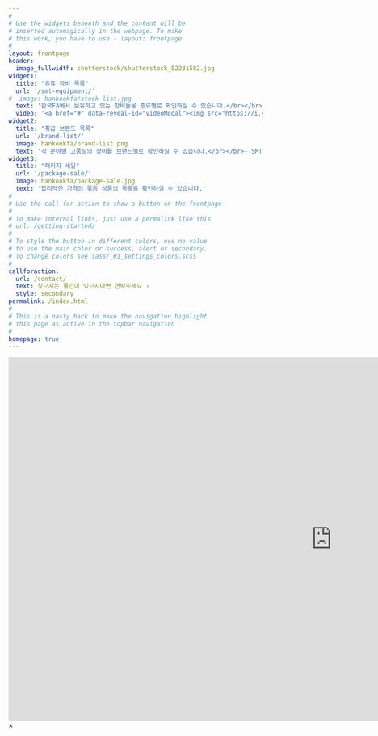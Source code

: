 ```yaml
---
#
# Use the widgets beneath and the content will be
# inserted automagically in the webpage. To make
# this work, you have to use › layout: frontpage
#
layout: frontpage
header:
  image_fullwidth: shutterstock/shutterstock_52231582.jpg
widget1:
  title: "유휴 장비 목록"
  url: '/smt-equipment/'
#  image: hankookfa/stock-list.jpg
  text: '한국FA에서 보유하고 있는 장비들을 종류별로 확인하실 수 있습니다.</br></br>- SMT</br>Chip Mounter, Multi Mounter, Screen Printer, Reflow Oven, Dispenser, Loader & Unloader, Full Line Machines</br></br>-Insert Machines</br>Axial Inserter, Radial Inserter, Jumper Wire machine, Sequencer'
  video: '<a href="#" data-reveal-id="videoModal"><img src="https://i.ytimg.com/vi/XaG5Gn3Mmiw/hqdefault.jpg?custom=true&w=196&h=110&stc=true&jpg444=true&jpgq=90&sp=68&sigh=T9a4Vxkp1Q_NHyFUapBQnveIQV4" alt=""/></a>'
widget2:
  title: "취급 브랜드 목록"
  url: '/brand-list/'
  image: hankookfa/brand-list.png
  text: '각 분야별 고품질의 장비를 브랜드별로 확인하실 수 있습니다.</br></br>- SMT Machines</br>Panasert, Fuji, KME , Sanyo, Juki, Yamaha, Tenryu, Samsung, Mirae</br></br>- Auto Insert Machines</br>Panasert, Universal, Dynapert, TDK</br></br>- Reflow Ovens</br>Heller, TSM, Vitronics</br></br>-  SMT Feeders</br>Samsung, Fuji, Panasert, KME , Sanyo, Juki, Yamaha</br></br>- Spare Parts ( IMC )</br>TDK, Universal, Dynapert, Panasert'
widget3:
  title: "패키지 세일"
  url: '/package-sale/'
  image: hankookfa/package-sale.jpg
  text: '합리적인 가격의 묶음 상품의 목록을 확인하실 수 있습니다.'
#
# Use the call for action to show a button on the frontpage
#
# To make internal links, just use a permalink like this
# url: /getting-started/
#
# To style the button in different colors, use no value
# to use the main color or success, alert or secondary.
# To change colors see sass/_01_settings_colors.scss
#
callforaction:
  url: /contact/
  text: 찾으시는 물건이 있으시다면 연락주세요 ›
  style: secondary
permalink: /index.html
#
# This is a nasty hack to make the navigation highlight
# this page as active in the topbar navigation
#
homepage: true
---
```


<div id="videoModal" class="reveal-modal large" data-reveal="">
  <div class="flex-video widescreen vimeo" style="display: block;">
    <iframe width="1280" height="720" src="https://www.youtube.com/embed/XaG5Gn3Mmiw" frameborder="0" allowfullscreen></iframe>
  </div>
  <a class="close-reveal-modal">&#215;</a>
</div>
